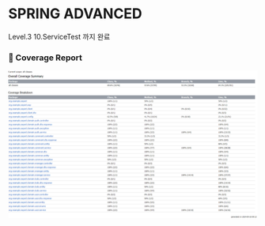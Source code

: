 # SPRING ADVANCED

Level.3 10.ServiceTest 까지 완료

### 📜 Coverage Report
![coverage_report.png](coverage_report.png)